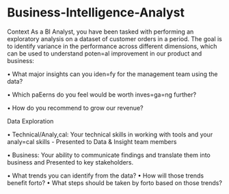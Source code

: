 # Business-Intelligence-Analyst

Context
As a BI Analyst, you have been tasked with performing an exploratory analysis on a dataset 
of customer orders in a  period. The goal is to identify variance in the performance 
across different dimensions, which can be used to understand poten=al improvement in our 
product and business: 


• What major insights can you iden=fy for the management team using the data?

• Which paEerns do you feel would be worth inves=ga=ng further? 

• How do you recommend to grow our revenue? 

Data Exploration

• Technical/Analy,cal: Your technical skills in working with tools and your analy=cal 
skills - Presented to Data & Insight team members

• Business: Your ability to communicate findings and translate them into business 
and Presented to key stakeholders.

• What trends you can identify from the data?
• How will those trends benefit forto?
• What steps should be taken by forto based on those trends?



